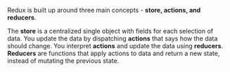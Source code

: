 
Redux is built up around three main concepts - **store, actions, and reducers**. 

The **store** is a centralized single object with fields for each selection of data. You update the data by dispatching **actions** that says how the data should change. You interpret **actions** and update the data using **reducers**. **Reducers** are functions that apply actions to data and return a new state, instead of mutating the previous state.